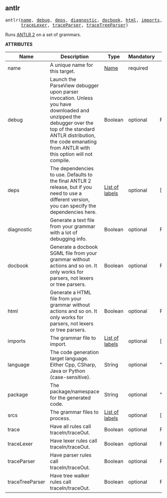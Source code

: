 <!-- Generated with Stardoc: http://skydoc.bazel.build -->

<a name="#antlr"></a>

## antlr

<pre>
antlr(<a href="#antlr-name">name</a>, <a href="#antlr-debug">debug</a>, <a href="#antlr-deps">deps</a>, <a href="#antlr-diagnostic">diagnostic</a>, <a href="#antlr-docbook">docbook</a>, <a href="#antlr-html">html</a>, <a href="#antlr-imports">imports</a>, <a href="#antlr-language">language</a>, <a href="#antlr-package">package</a>, <a href="#antlr-srcs">srcs</a>, <a href="#antlr-trace">trace</a>,
      <a href="#antlr-traceLexer">traceLexer</a>, <a href="#antlr-traceParser">traceParser</a>, <a href="#antlr-traceTreeParser">traceTreeParser</a>)
</pre>


Runs [ANTLR 2](https://www.antlr2.org//) on a set of grammars.
    

**ATTRIBUTES**


| Name  | Description | Type | Mandatory | Default |
| --------------- | --------------- | --------------- | --------------- | --------------- |
| <a name="antlr-name"></a>name |  A unique name for this target.   | <a href="https://bazel.build/docs/build-ref.html#name">Name</a> | required |  |
| <a name="antlr-debug"></a>debug |  Launch the ParseView debugger upon parser invocation. Unless you have downloaded and unzipped the debugger over the top of the standard ANTLR distribution, the code emanating from ANTLR with this option will not compile.   | Boolean | optional | False |
| <a name="antlr-deps"></a>deps |  The dependencies to use. Defaults to the final ANTLR 2 release, but if you need to use a different version, you can specify the dependencies here.   | <a href="https://bazel.build/docs/build-ref.html#labels">List of labels</a> | optional | [Label("@antlr2//jar:jar")] |
| <a name="antlr-diagnostic"></a>diagnostic |  Generate a text file from your grammar with a lot of debugging info.   | Boolean | optional | False |
| <a name="antlr-docbook"></a>docbook |  Generate a docbook SGML file from your grammar without actions and so on. It only works for parsers, not lexers or tree parsers.   | Boolean | optional | False |
| <a name="antlr-html"></a>html |  Generate a HTML file from your grammar without actions and so on. It only works for parsers, not lexers or tree parsers.   | Boolean | optional | False |
| <a name="antlr-imports"></a>imports |  The grammar file to import.   | <a href="https://bazel.build/docs/build-ref.html#labels">List of labels</a> | optional | [] |
| <a name="antlr-language"></a>language |  The code generation target language. Either Cpp, CSharp, Java or Python (case-sensitive).   | String | optional | "" |
| <a name="antlr-package"></a>package |  The package/namespace for the generated code.   | String | optional | "" |
| <a name="antlr-srcs"></a>srcs |  The grammar files to process.   | <a href="https://bazel.build/docs/build-ref.html#labels">List of labels</a> | optional | [] |
| <a name="antlr-trace"></a>trace |  Have all rules call traceIn/traceOut.   | Boolean | optional | False |
| <a name="antlr-traceLexer"></a>traceLexer |  Have lexer rules call traceIn/traceOut.   | Boolean | optional | False |
| <a name="antlr-traceParser"></a>traceParser |  Have parser rules call traceIn/traceOut.   | Boolean | optional | False |
| <a name="antlr-traceTreeParser"></a>traceTreeParser |  Have tree walker rules call traceIn/traceOut.   | Boolean | optional | False |


